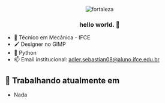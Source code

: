 <p align="center">
  <a target="_blank" rel="noreferrer"><img src="https://www.tripfeatures.com/wp-content/uploads/2018/02/praia-meireles-fortaleza-brazil-702x336.png" alt="fortaleza"></a>
</p>


<h3 align="center">
hello world. </a> 👋
</h3>

- 🔩 Técnico em Mecânica - IFCE
- 🖌 Designer no GIMP
- 🐍 Python
- 📫 Email institucional: adler.sebastian08@aluno.ifce.edu.br

## 🔭 Trabalhando atualmente em

- Nada

<!---
adlersebastian/adlersebastian is a ✨ special ✨ repository because its `README.md` (this file) appears on your GitHub profile.
You can click the Preview link to take a look at your changes.
--->
